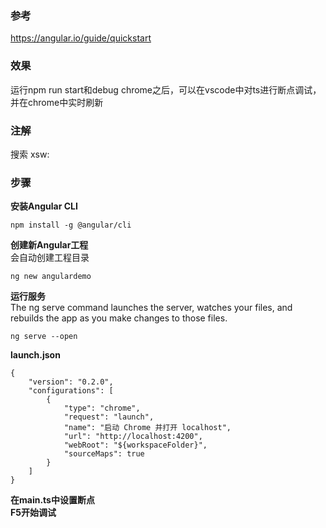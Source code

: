 ### 参考
https://angular.io/guide/quickstart
### 效果
运行npm run start和debug chrome之后，可以在vscode中对ts进行断点调试，并在chrome中实时刷新
### 注解
搜索 xsw:
### 步骤

**安装Angular CLI**  
```
npm install -g @angular/cli

```
**创建新Angular工程**  
会自动创建工程目录
```
ng new angulardemo
```
**运行服务**  
The ng serve command launches the server, watches your files, and rebuilds the app as you make changes to those files.
```
ng serve --open
```

**launch.json**  
```
{
	"version": "0.2.0",
	"configurations": [
		{
			"type": "chrome",
			"request": "launch",
			"name": "启动 Chrome 并打开 localhost",
			"url": "http://localhost:4200",
			"webRoot": "${workspaceFolder}",
			"sourceMaps": true
		}
	]
}
```

**在main.ts中设置断点**  
**F5开始调试**  